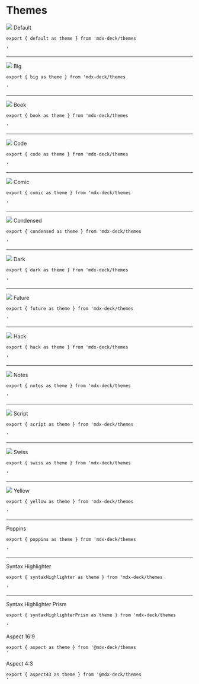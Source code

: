 # Themes

![](images/default.png)
Default

```mdx
export { default as theme } from 'mdx-deck/themes

'
```

---

![](images/big.png)
Big

```mdx
export { big as theme } from 'mdx-deck/themes

'
```

---

![](images/book.png)
Book

```mdx
export { book as theme } from 'mdx-deck/themes

'
```

---

![](images/code.png)
Code

```mdx
export { code as theme } from 'mdx-deck/themes

'
```

---

![](images/comic.png)
Comic

```mdx
export { comic as theme } from 'mdx-deck/themes

'
```

---

![](images/condensed.png)
Condensed

```mdx
export { condensed as theme } from 'mdx-deck/themes

'
```

---

![](images/dark.png)
Dark

```mdx
export { dark as theme } from 'mdx-deck/themes

'
```

---

![](images/future.png)
Future

```mdx
export { future as theme } from 'mdx-deck/themes

'
```

---

![](images/hack.png)
Hack

```mdx
export { hack as theme } from 'mdx-deck/themes

'
```

---

<!--
![](images/lobster.png)
Lobster
-->

![](images/notes.png)
Notes

```mdx
export { notes as theme } from 'mdx-deck/themes

'
```

---

<!--
![](images/rye.png)
Rye
-->

![](images/script.png)
Script

```mdx
export { script as theme } from 'mdx-deck/themes

'
```

---

![](images/swiss.png)
Swiss

```mdx
export { swiss as theme } from 'mdx-deck/themes

'
```

---

![](images/yellow.png)
Yellow

```mdx
export { yellow as theme } from 'mdx-deck/themes

'
```

---

Poppins

```mdx
export { poppins as theme } from 'mdx-deck/themes

'
```

---

Syntax Highlighter

```mdx
export { syntaxHighlighter as theme } from 'mdx-deck/themes

'
```

---

Syntax Highlighter Prism

```mdx
export { syntaxHighlighterPrism as theme } from 'mdx-deck/themes

'
```

Aspect 16:9

```mdx
export { aspect as theme } from '@mdx-deck/themes
'
```

Aspect 4:3

```mdx
export { aspect43 as theme } from '@mdx-deck/themes
'
```
